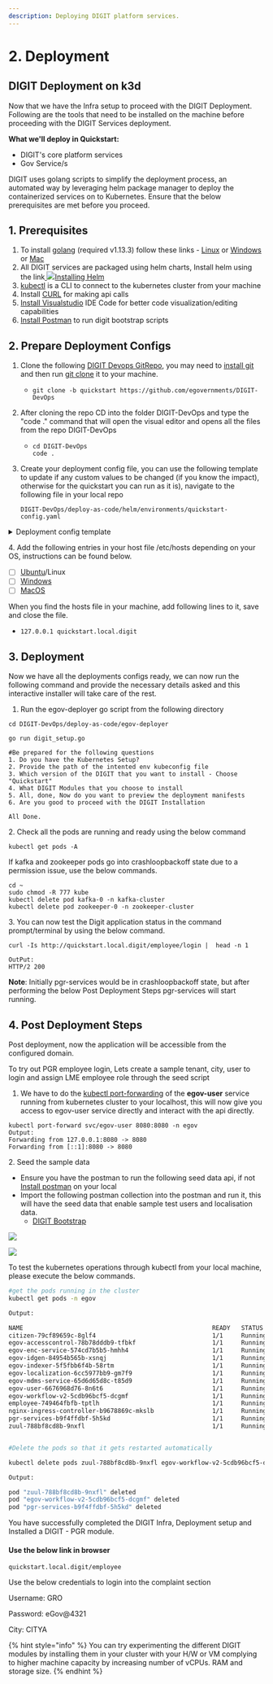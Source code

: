 ```yaml
---
description: Deploying DIGIT platform services.
---
```


# 2. Deployment

## **DIGIT Deployment on k3d**

Now that we have the Infra setup to proceed with the DIGIT Deployment. Following are the tools that need to be installed on the machine before proceeding with the DIGIT Services deployment.

**What we'll deploy in Quickstart:**

* DIGIT's core platform services
* Gov Service/s

DIGIT uses golang scripts to simplify the deployment process, an automated way by leveraging helm package manager to deploy the containerized services on to Kubernetes. Ensure that the below prerequisites are met before you proceed.

## **1. Prerequisites**

1. To install [golang](https://golang.org/doc/install#download) (required v1.13.3) follow these links - [Linux](https://golang.org/dl/go1.13.3.linux-amd64.tar.gz) or [Windows](https://golang.org/dl/go1.13.3.windows-amd64.msi) or [Mac](https://golang.org/dl/go1.13.3.darwin-amd64.pkg)
2. All DIGIT services are packaged using helm charts, Install helm using the link[ ![](https://helm.sh/img/favicon-152.png)Installing Helm](https://helm.sh/docs/intro/install/)
3. [kubectl](https://kubernetes.io/docs/tasks/tools/install-kubectl-linux/) is a CLI to connect to the kubernetes cluster from your machine
4. Install [CURL](https://help.ubidots.com/en/articles/2165289-learn-how-to-install-run-curl-on-windows-macosx-linux) for making api calls
5. [Install Visualstudio](https://code.visualstudio.com/download) IDE Code for better code visualization/editing capabilities
6. [Install Postman](https://www.postman.com/downloads/) to run digit bootstrap scripts

## 2. Prepare Deployment Configs

1. Clone the following [DIGIT Devops GitRepo](https://github.com/egovernments/DIGIT-DevOps), you may need to [install git](https://docs.github.com/en/github/creating-cloning-and-archiving-repositories/cloning-a-repository-from-github/cloning-a-repository) and then run [git clone](https://docs.github.com/en/github/creating-cloning-and-archiving-repositories/cloning-a-repository-from-github/cloning-a-repository) it to your machine.
   * ```
     git clone -b quickstart https://github.com/egovernments/DIGIT-DevOps 
     ```
2. After cloning the repo CD into the folder DIGIT-DevOps and type the "code ." command that will open the visual editor and opens all the files from the repo DIGIT-DevOps
   * ```
     cd DIGIT-DevOps
     code .
     ```
3.  Create your deployment config file, you can use the following template to update if any custom values to be changed (if you know the impact), otherwise for the quickstart you can run as it is), navigate to the following file in your local repo



    ```
    DIGIT-DevOps/deploy-as-code/helm/environments/quickstart-config.yaml
    ```

<details>

<summary>Deployment config template</summary>

```
global:
   domain: quickstart.local.digit ## Add your Domain Name, if it is different
   
cluster-configs:
    namespaces:
      create: true #set this flag true for 1st time deployment, will create the respective namespaces.
      values: [ backbone, cert-manager, egov, kafka-cluster, monitoring, playground, zookeeper-cluster ]
    root-ingress:
      cert-issuer: letsencrypt-prod
      serviceName: digit-ui
      appRoot: digit-ui 
    configmaps:
        egov-config:
            data:
                db-host: postgres.egov ## Add db-host name
                db-name: egov_ms ## Add db-name
                db-url: "jdbc:postgresql://postgres.egov:5432/egov_ms" ## example: jdbc:postgresql://egov-demo.postgres.database.azure.com:5432/egov_demo
                domain: "quickstart.local.digit" ## Add your Domain Name
                egov-services-fqdn-name: "http://quickstart.local.digit/" ## Add your Domain Name
                egov-state-level-tenant-id: "pg" ##Add tenant id example: pb
                es-host: "elasticsearch-client-v1.es-cluster"
                es-indexer-host: "http://elasticsearch-client-v1.es-cluster:9200/"
                flyway-locations: "filesystem:/flyway/sql,filesystem:/flyway/seed,filesystem:/flyway/qa"
                kafka-brokers: "kafka.kafka-cluster:9092"
                kafka-infra-brokers: kafka-v2-infra.kafka-cluster:9092
                logging-level-jdbc: "DEBUG"
                mobile-validation-workaround: "true"
                s3-assets-bucket: "(pg-egov-assets|egov-uat-assets)" ## Add s3-assets-bucket name 
                serializers-timezone-in-ist: "true"
                server-tomcat-max-connections: "500"
                server-tomcat-max-threads: "10"
                sms-enabled: "true"
                spring-datasource-tomcat-initialSize: "1"
                spring-datasource-tomcat-max-active: "2"
                spring-jpa-show-sql: "true"
                timezone: Asia/Kolkata
                tracer-errors-provideexceptionindetails: "true"

        egov-service-host:
            data:
                billing-service: http://billing-service.egov:8080/
                collection-services: http://collection-services.egov:8080/
                collection-search-indexer: http://collection-search-indexer.egov:8080/
                dashboard-analytics: http://dashboard-analytics.egov:8080/
                dashboard-ingest: http://dashboard-ingest.egov:8080/
                egov-common-masters: http://egov-common-masters.egov:8080/
                egov-apportion-service: http://egov-apportion-service.egov:8080/
                egf-master: http://egf-master.egov:8080/
                egf-instrument: http://egf-instrument.egov:8080/
                egov-accesscontrol: http://egov-accesscontrol.egov:8080/
                egov-user: http://egov-user.egov:8080/
                egov-location: http://egov-location.egov:8080/
                egov-filestore: http://egov-filestore.egov:8080/
                egov-localization: http://egov-localization.egov:8080/
                egov-idgen: http://egov-idgen.egov:8080/
                egov-otp: http://egov-otp.egov:8080/
                egov-mdms-service: http://egov-mdms-service.egov:8080/
                egov-mdms-create: http://egov-mdms-create.egov:8080/
                egov-enc-service: http://egov-enc-service.egov:8080/
                egov-workflow-v2: http://egov-workflow-v2.egov:8080/
                egov-searcher: http://egov-searcher.egov:8080/
                egov-data-uploader: http://egov-data-uploader.egov:8080/
                egov-indexer: http://egov-indexer.egov:8080/
                egov-hrms: http://egov-hrms.egov:8080/
                es-client: http://elasticsearch-client-v1.es-cluster:9200
                location: http://location.egov:8080/
                property-services: http://property-services.egov:8080/
                pt-calculator-v2: http://pt-calculator-v2.egov:8080/
                pt-services-v2: http://pt-services-v2.egov:8080/
                pdf-service: http://pdf-service.egov:8080/
                report: http://report.egov:8080/
                tl-services: http://tl-services.egov:8080/
                tl-workflow: http://tl-workflow.egov:8080/
                tl-calculator: http://tl-calculator.egov:8080/
                user-otp: http://user-otp.egov:8080/
                ws-calculator: http://ws-calculator.egov:8080/
                ws-services: http://ws-services.egov:8080/
                firenoc-services: http://firenoc-services.egov:8080/
                firenoc-calculator: http://firenoc-calculator.egov:8080/
                egov-user-event: http://egov-user-event.egov:8080/
                sw-services: "http://sw-services.egov:8080/"
                sw-calculator: "http://sw-calculator.egov:8080/"
                bpa-services: "http://bpa-services.egov:8080/"
                bpa-calculator: "http://bpa-calculator.egov:8080/"
                rainmaker-pgr: "http://rainmaker-pgr:8080/"
                egov-user-chatbot: "http://egov-user-chatbot:8080/"
                zuul: "http://zuul:8080/"

nginx-ingress:
  replicas: 1
  controller:
    image:
      repository: egovio/nginx-ingress-controller
      tag: "0.26.1"
  default-backend-service: "egov/nginx"
  namespace: egov
  

employee:
  dashboard-url: "https://dashboard-pbuat.egovernments.org/s/w---s/app/kibana#/dashboard/4e687470-f3c7-11e8-8d09-b151e2b1cf8e?embed=true&_g=(refreshInterval%3A(pause%3A!f%2Cvalue%3A300000)%2Ctime%3A(from%3Anow-15m%2Cmode%3Aquick%2Cto%3Anow))"
  custom-js-injection: |
    sub_filter.conf: "
      sub_filter  '<head>' '<head>
      <script src=https://s3.ap-south-1.amazonaws.com/egov-uat-assets/globalConfigs.js type=text/javascript></script>
      ';"


digit-ui:
  custom-js-injection: |
    sub_filter.conf: "
      sub_filter  '<head>' '<head>
      <script src=https://s3.ap-south-1.amazonaws.com/egov-uat-assets/globalConfigs.js type=text/javascript></script>
      ';"

egov-persister:
  replicas: 1
  images:
    - egovio/egov-persister
  persist-yml-path: "file:///work-dir/configs/egov-persister/pt-mutation-calculator-persister.yml,file:///work-dir/configs/egov-persister/apportion-persister.yml,file:///work-dir/configs/egov-persister/billing-services-persist.yml,file:///work-dir/configs/egov-persister/egf-bill.yaml,file:///work-dir/configs/egov-persister/egov-user-event-persister.yml,file:///work-dir/configs/egov-persister/egov-workflow-v2-persister.yml,file:///work-dir/configs/egov-persister/firenoc_persiter.yaml,file:///work-dir/configs/egov-persister/hrms-employee-persister.yml,file:///work-dir/configs/egov-persister/pdf-generator.yml,file:///work-dir/configs/egov-persister/pg-service-persister.yml,file:///work-dir/configs/egov-persister/pgr.v3.yml,file:///work-dir/configs/egov-persister/property-services.yml,file:///work-dir/configs/egov-persister/pt-calculator-v2-persister.yml,file:///work-dir/configs/egov-persister/pt-drafts.yml,file:///work-dir/configs/egov-persister/pt-persist.yml,file:///work-dir/configs/egov-persister/tl-billing-slab-persister.yml,file:///work-dir/configs/egov-persister/tl-calculation-persister.yml,file:///work-dir/configs/egov-persister/uploader-persister.yml,file:///work-dir/configs/egov-persister/collection-migration-persister.yml,file:///work-dir/configs/egov-persister/property-services-registry.yml,file:///work-dir/configs/egov-persister/tradelicense.yml,file:///work-dir/configs/egov-persister/sewerage-persist.yml,file:///work-dir/configs/egov-persister/water-persist.yml,file:///work-dir/configs/egov-persister/water-meter.yml,file:///work-dir/configs/egov-persister/bpa-persister.yml,file:///work-dir/configs/egov-persister/assessment-persister.yml,file:///work-dir/configs/egov-persister/chatbot.yml,file:///work-dir/configs/egov-persister/land-persister.yml,file:///work-dir/configs/egov-persister/noc-persister.yml,file:///work-dir/configs/egov-persister/pgr-services-persister.yml,file:///work-dir/configs/egov-persister/pgr-migration-batch.yml, file:///work-dir/configs/egov-persister/vehicle-persister.yaml,file:///work-dir/configs/egov-persister/vendor-persister.yaml,file:///work-dir/configs/egov-persister/fsm-calculator-persister.yaml, file:///work-dir/configs/egov-persister/fsm-persister.yaml, file:///work-dir/configs/egov-persister/echallan.yml"
  initContainers:
    gitSync:
      repo: "git@github.com:egovernments/configs"
      branch: "UAT"

zuul:
  replicas: 1
  custom-filter-property: "false"
  tracing-enabled: "true"
  heap: "-Xmx704m -Xms512m"
  server-tomcat-max-threads: "350"
  server-tomcat-max-connections: "1500"
  egov-open-endpoints-whitelist: "/user/oauth/token,/user-otp/v1/_send,/otp/v1/_validate,/user/citizen/_create,/localization/messages,/localization/messages/v1/_search,/user/password/nologin/_update,/pgr/servicedefinition/v1/_search,/pgr/servicecategories/v1/_search,/pgr/v1/otp/_send,/pgr-master/receivingmode/v1/_search,/tenant/v1/tenant/_search,/egov-location/boundarys,/egov-location/boundarys/boundariesByBndryTypeNameAndHierarchyTypeName,/pgr-master/service/v1/_search,/egov-location/boundarys/getLocationByLocationName,/pgr-master/OTPConfig/_search,/pgr-master/serviceGroup/v1/_search,/egov-location/boundarys/isshapefileexist,/pgr/services/v1/_search,/hr-masters/hrconfigurations/_search,/collection-services/receipts/_view,/pgr-master/service/v2/_search,/pgr-master/servicedefinition/v1/_search,/citizen-services,/citizen-services/v1/requests/receipt/_create,/citizen-services/v1/pgresponse,/citizen-services/v1/requests/anonymous/_search,/egov-mdms-service/v1/_search,/egov-mdms-service/v1/_get,/egov-mdms-service/v1/_reload,/egov-mdms-service/v1/_reloadobj,/egov-location/boundarys/getshapefile,/egov-indexer/index-operations/_index,/egov-indexer/index-operations/_reload,/egov-mdms-service-test/v1/_search,/egov-mdms-create/v1/_update,/egov-mdms-create/v1/_create,/egov-mdms-service-test/v1/_reload,/filestore/v1/files/url,/egov-url-shortening,/whatsapp-webhook/messages,/edcr/rest/dcr/downloadfile,/dashboard-ingest/ingest/upload"
  egov-mixed-mode-endpoints-whitelist: "/pgr/seva/v1/_create,/pgr/seva/v1/_search,/pgr/seva/v1/_count,/workflow/history/v1/_search,/filestore/v1/files/id,/filestore/v1/files,/filestore/v1/files/tag,/egov-common-masters/departments/_search,/pt-property/property/propertytypes/_search,/pt-property/properties/_search,/pt-property/property/usages/_search,/egov-idgen/id/_generate,/egf-masters/financialyears/_search,/egov-common-workflows/process/_start,/egov-common-workflows/process/_search,/egov-common-workflows/tasks,/egov-common-workflows/tasks/{id}/_update,/user/_search,/billing-service/demand/_dues,/billing-service/bill/_generate,/billing-service/demand/_create,/wcms/masters/waterchargesconfig/_search,/wcms/masters/usagetypes/_search,/wcms/masters/pipesizes/_search,/wcms-connection/connection/_getbillingtypes,/wcms-connection/connection/_getconnectiontypes,/wcms/masters/sourcetypes/_search,/wcms/masters/supplytypes/_search,/wcms/masters/storagereservoirs/_search,/wcms/masters/treatmentplants/_search,/wcms/masters/documenttypes-applicationtypes/_search,/wcms/masters/donations/_search,/wcms/masters/nonmeterwaterrates/_search,/wcms-connection/connection/_create,/egov-common-masters/genders/_search,/egov-common-workflows/designations/_search,/access/v1/actions/mdms/_get,/tl-services/v1/BPAREG/_create,/tl-services/v1/BPAREG/_update,/tl-calculator/v1/BPAREG/_getbill,/property-services/property/_search,/billing-service/bill/v2/_search,/egov-location/location/v11/boundarys/_search,/pg-service/transaction/v1/_create,/collection-services/payments/_search,/pdf-service/v1/_create,/billing-service/bill/v2/_fetchbill,/pg-service/transaction/v1/_update,/ws-services/wc/_search,/sw-services/swc/_search,/edcr/rest/dcr/scrutinydetails,/edcr/rest/dcr/occomparison,/egov-pdf/download/PAYMENT/consolidatedreceipt"



```

</details>

4\.  Add the following entries in your host file /etc/hosts depending on your OS, instructions can be found below.

* [ ] [Ubuntu](http://manpages.ubuntu.com/manpages/trusty/man5/hosts.5.html)/Linux
* [ ] [Windows](https://www.groovypost.com/howto/edit-hosts-file-windows-10/)
* [ ] [MacOS](https://www.imore.com/how-edit-your-macs-hosts-file-and-why-you-would-want#page1)

&#x20;     When you find the hosts file in your machine, add following lines to it, save and close the file.

* `127.0.0.1 quickstart.local.digit`

## 3. Deployment

Now we have all the deployments configs ready, we can now run the following command and provide the necessary details asked and this interactive installer will take care of the rest.

1. Run the egov-deployer go script from the following directory

```
cd DIGIT-DevOps/deploy-as-code/egov-deployer

go run digit_setup.go

#Be prepared for the following questions
1. Do you have the Kubernetes Setup?
2. Provide the path of the intented env kubeconfig file
3. Which version of the DIGIT that you want to install - Choose "Quickstart"
4. What DIGIT Modules that you choose to install
5. All, done, Now do you want to preview the deployment manifests 
6. Are you good to proceed with the DIGIT Installation

All Done.
```

2\. Check all the pods are running and ready using the below command

```
kubectl get pods -A
```

&#x20;If kafka and zookeeper pods go into crashloopbackoff state due to a permission issue, use the below commands.

```
cd ~
sudo chmod -R 777 kube
kubectl delete pod kafka-0 -n kafka-cluster
kubectl delete pod zookeeper-0 -n zookeeper-cluster
```

3\. You can now test the Digit application status in the command prompt/terminal by using the below command.

```
curl -Is http://quickstart.local.digit/employee/login |  head -n 1

OutPut:
HTTP/2 200
```

**Note**: Initially pgr-services would be in crashloopbackoff state, but after performing the below Post Deployment Steps pgr-services will start running.&#x20;

## 4. Post Deployment Steps

Post deployment, now the application will be accessible from the configured domain.

To try out PGR employee login, Lets create a sample tenant, city, user to login and assign LME employee role through the seed script

1. We have to do the [kubectl port-forwarding](https://phoenixnap.com/kb/kubectl-port-forward) of the **egov-user** service running from kubernetes cluster to your localhost, this will now give you access to egov-user service directly and interact with the api directly.

```
kubectl port-forward svc/egov-user 8080:8080 -n egov
Output:
Forwarding from 127.0.0.1:8080 -> 8080
Forwarding from [::1]:8080 -> 8080
```

2\. Seed the sample data

* Ensure you have the postman to run the following seed data api, if not [Install postman](https://www.postman.com/downloads/canary/) on your local
* Import the following postman collection into the postman and run it, this will have the seed data that enable sample test users and localisation data.
  * [DIGIT Bootstrap](https://raw.githubusercontent.com/egovernments/DIGIT-DevOps/quickstart/deploy-as-code/bootstrap\_scripts/seed\_data.json)

![](<../../.gitbook/assets/image (112) (1).png>)

![](<../../.gitbook/assets/image (113) (1).png>)

To test the kubernetes operations through kubectl from your local machine, please execute the below commands.

```bash
#get the pods running in the cluster
kubectl get pods -n egov

Output:

NAME                                                    READY   STATUS    RESTARTS   AGE
citizen-79cf89659c-8glf4                                1/1     Running   0          14d
egov-accesscontrol-78b78dddb9-tfbkf                     1/1     Running   0          21d
egov-enc-service-574cd7b5b5-hmhh4                       1/1     Running   0          36d
egov-idgen-84954b565b-xsnqj                             1/1     Running   0          45d
egov-indexer-5f5fbb6f4b-58rtm                           1/1     Running   0          43d
egov-localization-6cc5977bb9-gm7f9                      1/1     Running   0          27d
egov-mdms-service-65d6d65d8c-t85d9                      1/1     Running   0          21d
egov-user-6676968d76-8n6t6                              1/1     Running   0          29d
egov-workflow-v2-5cdb96bcf5-dcgmf                       1/1     Running   0          36d
employee-749464fbfb-tptlh                               1/1     Running   0          14d
nginx-ingress-controller-b9678869c-mkslb                1/1     Running   0          49d
pgr-services-b9f4ffdbf-5h5kd                            1/1     Running   0          38d
zuul-788bf8cd8b-9nxfl                                   1/1     Running   0          41d


#Delete the pods so that it gets restarted automatically

kubectl delete pods zuul-788bf8cd8b-9nxfl egov-workflow-v2-5cdb96bcf5-dcgmf pgr-services-b9f4ffdbf-5h5kd -n egov

Output:

pod "zuul-788bf8cd8b-9nxfl" deleted
pod "egov-workflow-v2-5cdb96bcf5-dcgmf" deleted
pod "pgr-services-b9f4ffdbf-5h5kd" deleted
```

You have successfully completed the DIGIT Infra, Deployment setup and Installed a DIGIT - PGR module.

#### Use the below link in browser

```
quickstart.local.digit/employee
```

Use the below credentials to login into the complaint section

&#x20;     Username: GRO

&#x20;     Password: eGov@4321

&#x20;     City:           CITYA

{% hint style="info" %}
You can try experimenting the different DIGIT modules by installing them in your cluster with your H/W or VM complying to higher machine capacity by increasing number of vCPUs. RAM and storage size.
{% endhint %}
